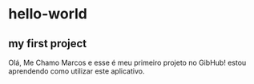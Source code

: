 # hello-world
## my first project

Olá, Me Chamo Marcos e esse é meu primeiro projeto no GibHub!
estou aprendendo como utilizar este aplicativo.
